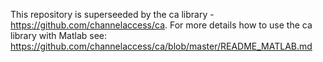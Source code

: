 This repository is superseeded by the ca library - https://github.com/channelaccess/ca. For more details how to use the ca library with Matlab see: https://github.com/channelaccess/ca/blob/master/README_MATLAB.md